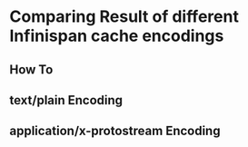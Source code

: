 # Comparing Result of different Infinispan cache encodings

## How To

## text/plain Encoding 

## application/x-protostream Encoding 